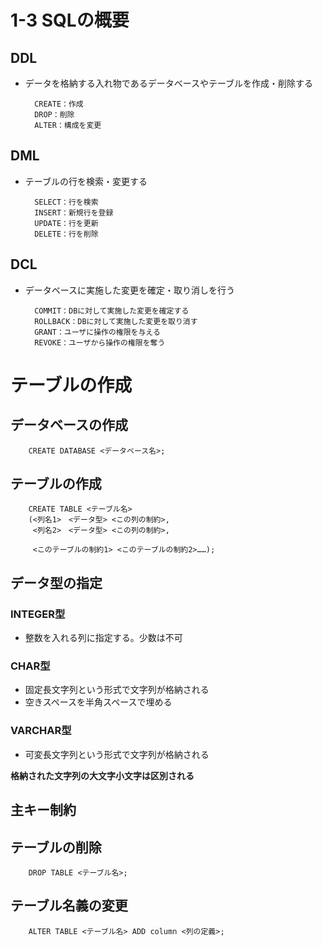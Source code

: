 # 1-3 SQLの概要

## DDL
- データを格納する入れ物であるデータベースやテーブルを作成・削除する  

        CREATE：作成
        DROP：削除
        ALTER：構成を変更

## DML 
- テーブルの行を検索・変更する

        SELECT：行を検索
        INSERT：新規行を登録
        UPDATE：行を更新
        DELETE：行を削除


## DCL
- データベースに実施した変更を確定・取り消しを行う

        COMMIT：DBに対して実施した変更を確定する
        ROLLBACK：DBに対して実施した変更を取り消す
        GRANT：ユーザに操作の権限を与える
        REVOKE：ユーザから操作の権限を奪う

# テーブルの作成
## データベースの作成
        CREATE DATABASE <データベース名>;

## テーブルの作成
        CREATE TABLE <テーブル名>  
        (<列名1>　<データ型> <この列の制約>,
         <列名2>　<データ型> <この列の制約>,
         
         <このテーブルの制約1> <このテーブルの制約2>……);


## データ型の指定
### INTEGER型
- 整数を入れる列に指定する。少数は不可
### CHAR型
- 固定長文字列という形式で文字列が格納される
- 空きスペースを半角スペースで埋める
### VARCHAR型
- 可変長文字列という形式で文字列が格納される

**格納された文字列の大文字小文字は区別される**

## 主キー制約

## テーブルの削除
        DROP TABLE <テーブル名>;

## テーブル名義の変更
        ALTER TABLE <テーブル名> ADD column <列の定義>;
